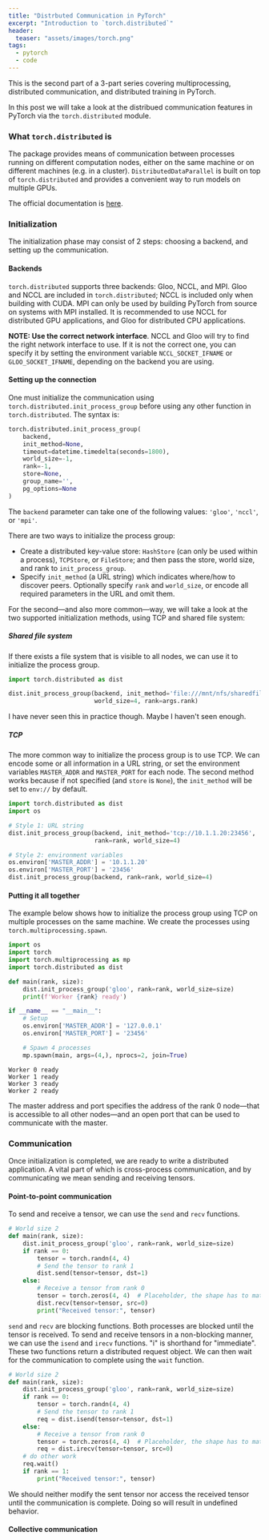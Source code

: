 ```yaml
---
title: "Distrbuted Communication in PyTorch"
excerpt: "Introduction to `torch.distributed`"
header:
  teaser: "assets/images/torch.png"
tags: 
  - pytorch
  - code
---
```


This is the second part of a 3-part series covering multiprocessing, distributed communication, and distributed training in PyTorch.

In this post we will take a look at the distribued communication features in PyTorch via the `torch.distributed` module.

### What `torch.distributed` is
The package provides means of communication between processes running on different computation nodes, either on the same machine or on different machines (e.g. in a cluster). `DistributedDataParallel` is built on top of `torch.distributed` and provides a convenient way to run models on multiple GPUs.

The official documentation is [here](https://pytorch.org/docs/stable/distributed.html).


### Initialization

The initialization phase may consist of 2 steps: choosing a backend, and setting up the communication.

#### Backends
`torch.distributed` supports three backends: Gloo, NCCL, and MPI. Gloo and NCCL are included in `torch.distributed`; NCCL is included only when building with CUDA. MPI can only be used by building PyTorch from source on systems with MPI installed. It is recommended to use NCCL for distributed GPU applications, and Gloo for distributed CPU applications.

**NOTE: Use the correct network interface**. NCCL and Gloo will try to find the right network interface to use. If it is not the correct one, you can specify it by setting the environment variable `NCCL_SOCKET_IFNAME` or `GLOO_SOCKET_IFNAME`, depending on the backend you are using.

#### Setting up the connection
One must initialize the communication using `torch.distributed.init_process_group` before using any other function in `torch.distributed`. The syntax is:

```python
torch.distributed.init_process_group(
    backend, 
    init_method=None, 
    timeout=datetime.timedelta(seconds=1800), 
    world_size=-1, 
    rank=-1, 
    store=None, 
    group_name='', 
    pg_options=None
)
```

The `backend` parameter can take one of the following values: `'gloo'`, `'nccl'`, or `'mpi'`.

There are two ways to initialize the process group:
- Create a distributed key-value store: `HashStore` (can only be used within a process), `TCPStore`, or `FileStore`; and then pass the store, world size, and rank to `init_process_group`.
- Specify `init_method` (a URL string) which indicates where/how to discover peers. Optionally specify `rank` and `world_size`, or encode all required parameters in the URL and omit them.

For the second—and also more common—way, we will take a look at the two supported initialization methods, using TCP and shared file system:

##### Shared file system
If there exists a file system that is visible to all nodes, we can use it to initialize the process group.

```python
import torch.distributed as dist

dist.init_process_group(backend, init_method='file:///mnt/nfs/sharedfile',
                        world_size=4, rank=args.rank)
```

I have never seen this in practice though. Maybe I haven't seen enough.

##### TCP
The more common way to initialize the process group is to use TCP. We can encode some or all information in a URL string, or set the environment variables `MASTER_ADDR` and `MASTER_PORT` for each node. The second method works because if not specified (and `store` is `None`), the `init_method` will be set to `env://` by default.

```python
import torch.distributed as dist
import os

# Style 1: URL string
dist.init_process_group(backend, init_method='tcp://10.1.1.20:23456',
                        rank=rank, world_size=4)

# Style 2: environment variables
os.environ['MASTER_ADDR'] = '10.1.1.20'
os.environ['MASTER_PORT'] = '23456'
dist.init_process_group(backend, rank=rank, world_size=4)
```

#### Putting it all together

The example below shows how to initialize the process group using TCP on multiple processes on the same machine. We create the processes using `torch.multiprocessing.spawn`.
    
```python
import os
import torch
import torch.multiprocessing as mp
import torch.distributed as dist

def main(rank, size):
    dist.init_process_group('gloo', rank=rank, world_size=size)
    print(f'Worker {rank} ready')

if __name__ == "__main__":
    # Setup
    os.environ['MASTER_ADDR'] = '127.0.0.1'
    os.environ['MASTER_PORT'] = '23456'

    # Spawn 4 processes
    mp.spawn(main, args=(4,), nprocs=2, join=True)
```
```
Worker 0 ready
Worker 1 ready
Worker 3 ready
Worker 2 ready
```

The master address and port specifies the address of the rank 0 node—that is accessible to all other nodes—and an open port that can be used to communicate with the master.

### Communication

Once initialization is completed, we are ready to write a distributed application. A vital part of which is cross-process communication, and by communicating we mean sending and receiving tensors.

#### Point-to-point communication
To send and receive a tensor, we can use the `send` and `recv` functions.

```python
# World size 2
def main(rank, size):
    dist.init_process_group('gloo', rank=rank, world_size=size)
    if rank == 0:
        tensor = torch.randn(4, 4)
        # Send the tensor to rank 1
        dist.send(tensor=tensor, dst=1)
    else:
        # Receive a tensor from rank 0
        tensor = torch.zeros(4, 4)  # Placeholder, the shape has to match
        dist.recv(tensor=tensor, src=0)
        print("Received tensor:", tensor)
```
`send` and `recv` are blocking functions. Both processes are blocked until the tensor is received. To send and receive tensors in a non-blocking manner, we can use the `isend` and `irecv` functions. "i" is shorthand for "immediate". These two functions return a distributed request object. We can then wait for the communication to complete using the `wait` function.

```python
# World size 2
def main(rank, size):
    dist.init_process_group('gloo', rank=rank, world_size=size)
    if rank == 0:
        tensor = torch.randn(4, 4)
        # Send the tensor to rank 1
        req = dist.isend(tensor=tensor, dst=1)
    else:
        # Receive a tensor from rank 0
        tensor = torch.zeros(4, 4)  # Placeholder, the shape has to match
        req = dist.irecv(tensor=tensor, src=0)
    # do other work
    req.wait()
    if rank == 1:
        print("Received tensor:", tensor)
```

We should neither modify the sent tensor nor access the received tensor until the communication is complete. Doing so will result in undefined behavior.

#### Collective communication